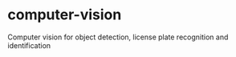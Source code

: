 # computer-vision
Computer vision for object detection, license plate recognition and identification
